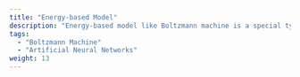 ```yaml
---
title: "Energy-based Model"
description: "Energy-based model like Boltzmann machine is a special type of neural networks"
tags:
  - "Boltzmann Machine"
  - "Artificial Neural Networks"
weight: 13
---
```


